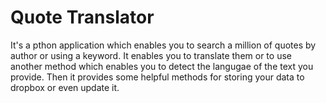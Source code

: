 # Quote Translator
It's a pthon application which enables you to search a million of quotes by author or using a keyword.
It enables you to translate them or to use another method which enables you to detect the langugae of the text you provide.
Then it provides some helpful methods for storing your data to dropbox or even update it.
